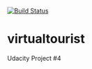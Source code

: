 [![Build Status](https://travis-ci.org/roccoma504/virtualtourist.svg)](https://travis-ci.org/roccoma504/virtualtourist)

# virtualtourist
Udacity Project #4
